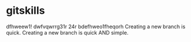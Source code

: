 # gitskills
dfhweew1!
dwfvqwrrg31r 24r 
bdefhweo1fheqorh
Creating a new branch is quick.
Creating a new branch is quick AND simple.
